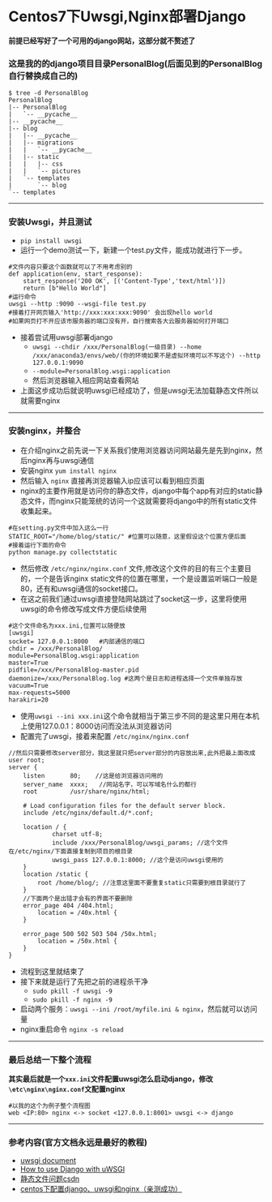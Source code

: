 # Centos7下Uwsgi,Nginx部署Django

**前提已经写好了一个可用的django网站，这部分就不赘述了**

### 这是我的的django项目目录PersonalBlog(后面见到的PersonalBlog自行替换成自己的)

```
$ tree -d PersonalBlog
PersonalBlog
|-- PersonalBlog
|   `-- __pycache__
|-- __pycache__
|-- blog
|   |-- __pycache__
|   |-- migrations
|   |   `-- __pycache__
|   |-- static
|   |   |-- css
|   |   `-- pictures
|   `-- templates
|       `-- blog
`-- templates
```

---

### 安装Uwsgi，并且测试
+ `pip install uwsgi`
+ 运行一个demo测试一下，新建一个test.py文件，能成功就进行下一步。
```
#文件内容只要这个函数就可以了不用考虑别的
def application(env, start_response):
    start_response('200 OK', [('Content-Type','text/html')])
    return [b"Hello World"]
#运行命令
uwsgi --http :9090 --wsgi-file test.py
#接着打开网页输入'http://xxx:xxx:xxx:9090' 会出现hello world
#如果网页打不开应该市服务器的端口没有开，自行搜索各大云服务器如何打开端口
```
+ 接着尝试用uwsgi部署django
    + `uwsgi --chdir /xxx/PersonalBlog(一级目录) --home /xxx/anaconda3/envs/web/(你的环境如果不是虚拟环境可以不写这个) --http 127.0.0.1:9090` 
    + `--module=PersonalBlog.wsgi:application`
    + 然后浏览器输入相应网站查看网站
+ 上面这步成功后就说明uwsgi已经成功了，但是uwsgi无法加载静态文件所以就需要nginx

---
### 安装nginx，并整合
+ 在介绍nginx之前先说一下关系我们使用浏览器访问网站最先是先到nginx，然后nginx再与uwsgi通信
+ 安装nginx `yum install nginx`
+ 然后输入 `nginx` 直接再浏览器输入ip应该可以看到相应页面
+ nginx的主要作用就是访问你的静态文件，django中每个app有对应的static静态文件，而nginx只能笼统的访问一个这就需要将django中的所有static文件收集起来。
```
#在setting.py文件中加入这么一行
STATIC_ROOT="/home/blog/static/" #位置可以随意，这里假设这个位置方便后面
#接着运行下面的命令
python manage.py collectstatic
```
+ 然后修改 `/etc/nginx/nginx.conf` 文件,修改这个文件的目的有三个主要目的，一个是告诉nginx static文件的位置在哪里，一个是设置监听端口一般是80，还有和uwsgi通信的socket接口。
+ 在这之前我们通过uwsgi直接登陆网站跳过了socket这一步，这里将使用uwsgi的命令修改写成文件方便后续使用
```
#这个文件命名为xxx.ini,位置可以随便放
[uwsgi]
socket= 127.0.0.1:8000   #内部通信的端口
chdir = /xxx/PersonalBlog/
module=PersonalBlog.wsgi:application
master=True
pidfile=/xxx/PersonalBlog-master.pid
daemonize=/xxx/PersonalBlog.log #这两个是日志和进程选择一个文件单独存放
vacuum=True
max-requests=5000
harakiri=20
```
+ 使用`uwsgi --ini xxx.ini`这个命令就相当于第三步不同的是这里只用在本机上使用127.0.0.1：8000访问而没法从浏览器访问
+ 配置完了uwsgi，接着来配置 `/etc/nginx/nginx.conf`
```
//然后只需要修改server部分，我这里就只把server部分的内容放出来,此外把最上面改成user root;
server {
    listen       80;    //这是给浏览器访问用的
    server_name  xxxx;   //网站名字，可以写域名什么的都行
    root         /usr/share/nginx/html;

    # Load configuration files for the default server block.
    include /etc/nginx/default.d/*.conf;

    location / {
            charset utf-8;
            include /xxx/PersonalBlog/uwsgi_params; //这个文件在/etc/nginx/下面直接复制到项目的根目录
            uwsgi_pass 127.0.0.1:8000; //这个是访问uwsgi使用的
    }
    location /static {
        root /home/blog/; //注意这里面不要重复static只需要到根目录就行了
    }
    //下面两个是出错才会有的界面不要删除
    error_page 404 /404.html;
        location = /40x.html {
    }

    error_page 500 502 503 504 /50x.html;
        location = /50x.html {
    }
}
```

+ 流程到这里就结束了
+ 接下来就是运行了先把之前的进程杀干净
  + `sudo pkill -f uwsgi -9`
  + `sudo pkill -f nginx -9`
+ 启动两个服务：`uwsgi --ini /root/myfile.ini & nginx`，然后就可以访问量
+ nginx重启命令 `nginx -s reload`

---

### 最后总结一下整个流程

**其实最后就是一个`xxx.ini`文件配置uwsgi怎么启动django，修改`\etc\nginx\nginx.conf`文配置nginx**

```
#以我的这个为例子整个流程图
web <IP:80> nginx <-> socket <127.0.0.1:8001> uwsgi <-> django
```

---
### 参考内容(官方文档永远是最好的教程)
+ [uwsgi document](https://uwsgi-docs-zh.readthedocs.io/zh_CN/latest/WSGIquickstart.html)
+ [How to use Django with uWSGI](https://docs.djangoproject.com/en/2.2/howto/deployment/wsgi/uwsgi/)
+ [静态文件问题csdn](https://blog.csdn.net/qq_42571805/article/details/80862455)
+ [centos下配置django、uwsgi和nginx（亲测成功）](https://blog.csdn.net/chenKFKevin/article/details/78297666)
